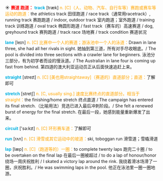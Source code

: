 ☀ <font color="red">**赛道 跑道：**</font>
<font color="sky blue">**track**</font> [træk] 
<font color="orange">n. [C]（人、动物、汽车、自行车等）赛跑或赛车等运动的跑道：</font>the athletics track 田径跑道 / race track（通常用racetrack）, running track 赛跑跑道 / indoor, outdoor track 室内跑道；室外跑道 / training track 训练跑道 / oval track 椭圆形跑道 / fast track（赛车的）高速赛道 / dog, greyhound track 赛狗跑道 / track race 场地赛 / track condition 赛道状况
           
<font color="sky blue">**lane**</font> [leɪn]
<font color="orange">n. [C] 比赛中一个人的赛道；游泳池中一个人的泳道：</font>Drawn in lane three, she had all her rivals in sight. 她抽到第三道，所有对手尽收眼底。/ The pool is divided into three sections with a crawler lane for beginners. 泳池分三部分，有为初学者而设的慢泳道。/ The Australian in lane four is coming up fast from behind. 第四道的澳大利亚运动员正从后面快速追赶上来。

<font color="sky blue">**straight**</font> [streɪt] 
<font color="orange">n. [C] [美也用straightaway]（赛道的）直道部分；直道：</font>了解即可 
           
<font color="sky blue">**stretch**</font> [stretʃ]
<font color="orange">n. [C, usually sing.] 速度比赛终点的直道部分。相当于straight：</font>the finishing/home stretch 终点直道 / The campaign has entered its final stretch.（比喻用法）竞选已进入最后冲刺阶段。/ She felt a renewed burst of energy for the final stretch. 在最后一段，她感到能量重新爆发了出来。

<font color="sky blue">**circuit**</font> ['sə:kɪt] 
<font color="orange">n. [C] 环形赛车道：</font>了解即可

<font color="sky blue">**run**</font> [rʌn] 
<font color="orange">n. [C] 滑雪或其它运动中的坡道：</font>ski, toboggan run 滑雪道；雪橇滑道

<font color="sky blue">**lap**</font> [læp] 
<font color="orange">n. [C]（跑道等的）一圈：</font>to complete twenty laps 跑完二十圈 / to be overtaken on the final lap 在最后一圈被超过 / to do a lap of honour/honor 绕场一周庆祝胜利 / I skated a victory lap around the rink. 我绕着滑冰场滑了一圈，庆祝胜利。/ He was swimming laps in the pool. 他正在泳池里一圈一圈地游。

